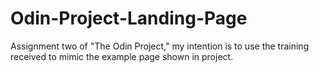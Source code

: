 # Odin-Project-Landing-Page
Assignment two of "The Odin Project," my intention is to use the training received to mimic the example page shown in project.  